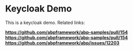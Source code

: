 # Keycloak Demo

This is a keycloak demo. Related links:

**https://github.com/abpframework/abp-samples/pull/154**
**https://github.com/abpframework/abp-samples/pull/154**
**https://github.com/abpframework/abp/issues/12203**